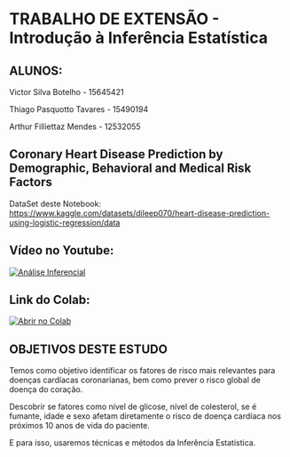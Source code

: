 # **TRABALHO DE EXTENSÃO - Introdução à Inferência Estatística**

## **ALUNOS:**

Victor Silva Botelho - 15645421

Thiago Pasquotto Tavares - 15490194

Arthur Filliettaz Mendes - 12532055

## **Coronary Heart Disease Prediction by Demographic, Behavioral and Medical Risk Factors**
DataSet deste Notebook: https://www.kaggle.com/datasets/dileep070/heart-disease-prediction-using-logistic-regression/data

## **Vídeo no Youtube:**

[![Análise Inferencial](https://img.youtube.com/vi/WdlTdKiL_lI/0.jpg)](https://youtu.be/WdlTdKiL_lI)

## **Link do Colab:**

[![Abrir no Colab](https://colab.research.google.com/assets/colab-badge.svg)](https://colab.research.google.com/drive/1IUDCVnwPnuaTVjt3FLQWz9tdxjJPY3PW?usp=sharing)

## **OBJETIVOS DESTE ESTUDO**
Temos como objetivo identificar os fatores de risco mais relevantes para doenças cardíacas coronarianas, bem como prever o risco global de doença do coração.

Descobrir se fatores como nível de glicose, nível de colesterol, se é fumante, idade e sexo afetam diretamente o risco de doença cardíaca nos próximos 10 anos de vida do paciente.

E para isso, usaremos técnicas e métodos da Inferência Estatística.

